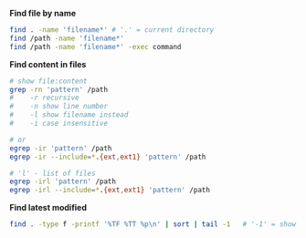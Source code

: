 
**Find file by name**
```sh
find . -name 'filename*' # '.' = current directory
find /path -name 'filename*'
find /path -name 'filename*' -exec command
```

**Find content in files**
```sh
# show file:content
grep -rn 'pattern' /path
#    -r recursive
#    -n show line number
#    -l show filename instead
#    -i case insensitive

# or
egrep -ir 'pattern' /path
egrep -ir --include=*.{ext,ext1} 'pattern' /path

# 'l' - list of files
egrep -irl 'pattern' /path
egrep -irl --include=*.{ext,ext1} 'pattern' /path
```

**Find latest modified**
```sh
find . -type f -printf '%TF %TT %p\n' | sort | tail -1   # '-1' = show 1 file
```


